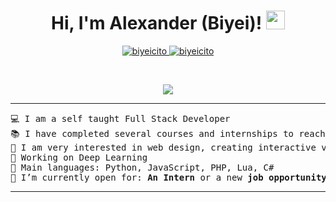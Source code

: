 <h1 align="center">
Hi, I'm Alexander (Biyei)!
	<a href="https://github.com/biyeicito" target="_self">
		<img src="https://media.giphy.com/media/hvRJCLFzcasrR4ia7z/giphy.gif" width="30">
	</a>
</h1>
<p align="center">
	<a href="https://github.com/biyeicito">
		<img src="https://komarev.com/ghpvc/?username=biyeicito&label=Profile%20views&color=0e75b6&style=flat" alt="biyeicito" />
	</a>
	<a href="https://github.com/biyeicito">
		<img src="https://img.shields.io/github/followers/biyeicito?label=Followers" alt="biyeicito" />
	</a>
</p>

<br/>
<p align="center">
	<a href="https://github.com/biyeicito">
		<img src="https://readme-typing-svg.herokuapp.com?font=Fira+Code&pause=1000&width=435&lines=Self-taught+fullstack+developer;ES+%7C+EN+Languages+I+speak;Always+learning+new+thingss+nightly+above+wizard">
	</a>
</p>

<hr>

<pre>
💻 I am a self taught Full Stack Developer
📚 I have completed several courses and internships to reach my current level as a full stack developer.
📝 I am very interested in web design, creating interactive visual interfaces and backend development.
🔭 Working on Deep Learning
🌟 Main languages: Python, JavaScript, PHP, Lua, C#
🤔 I’m currently open for: <b>An Intern</b> or a new <b>job opportunity</b>, this is <a href="https://biyei.net" target="_blank">MY PORTFOLIO</a>
</pre>
<hr>
